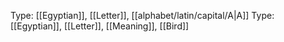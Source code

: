 Type: [[Egyptian]], [[Letter]], [[alphabet/latin/capital/A|A]]
Type: [[Egyptian]], [[Letter]], [[Meaning]], [[Bird]]